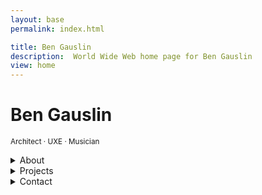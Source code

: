 ```yaml
---
layout: base
permalink: index.html

title: Ben Gauslin
description:  World Wide Web home page for Ben Gauslin
view: home
---
```

# Ben Gauslin

<small>Architect · UXE · Musician</small>

<details>
  <summary>About</summary>

  Hello, I’m a former Chicago architect and ex-Google engineer who currently lives in New Orleans.
  
  When I’m not renovating my 140-year old house in the Vieux Carré, I spend quality time with friends, family, and the electric bass.

</details>

<details>
  <summary>Projects</summary>

  Photos, sketches, and drawings of architectural projects alongside web apps made with TypeScript, Sass, and Web Components, all in no particular order.

  {% include 'projects.njk' %}

</details>

<details>
  <summary>Contact</summary>

  You can reach me via email, text, or voicemail:

  {% include 'links.njk' %}

</details>

<div>
  <fancy-details></fancy-details>
</div>

<script>
  {% include 'FancyDetails.js' %}
</script>